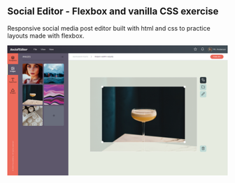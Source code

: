 ## Social Editor - Flexbox and vanilla CSS exercise

Responsive social media post editor built with html and css to practice layouts made with flexbox.

![Screenshot](/Screenshot.png)
